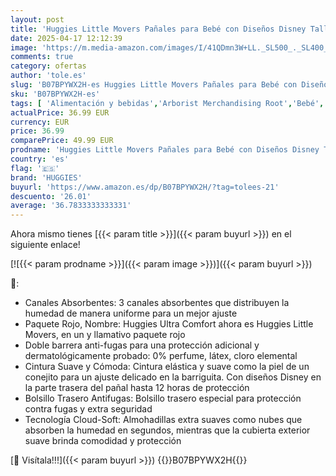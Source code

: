 ```yaml
---
layout: post
title: 'Huggies Little Movers Pañales para Bebé con Diseños Disney Talla 3  4-9 kg   Comodidad para la Piel 24/7  3 Packs de 56  Total 168 Pañales'
date: 2025-04-17 12:12:39
image: 'https://m.media-amazon.com/images/I/41QDmn3W+LL._SL500_._SL400_.jpg'
comments: true
category: ofertas
author: 'tole.es'
slug: 'B07BPYWX2H-es Huggies Little Movers Pañales para Bebé con Diseños Disney...'
sku: 'B07BPYWX2H-es'
tags: [ 'Alimentación y bebidas','Arborist Merchandising Root','Bebé','Cambio de pañales','Pañales desechables','Pañales desechables para bebés','bebé','huggies','pañales','🇪🇸', ]
actualPrice: 36.99 EUR
currency: EUR
price: 36.99
comparePrice: 49.99 EUR
prodname: 'Huggies Little Movers Pañales para Bebé con Diseños Disney Talla 3  4-9 kg   Comodidad para la Piel 24/7  3 Packs de 56  Total 168 Pañales'
country: 'es'
flag: '🇪🇸'
brand: 'HUGGIES'
buyurl: 'https://www.amazon.es/dp/B07BPYWX2H/?tag=tolees-21'
descuento: '26.01'
average: '36.7833333333331'
---
```


Ahora mismo tienes [{{< param title >}}]({{< param buyurl >}}) en el siguiente enlace!

[![{{< param prodname >}}]({{< param image >}})]({{< param buyurl >}})

🔎:

- Canales Absorbentes: 3 canales absorbentes que distribuyen la humedad de manera uniforme para un mejor ajuste
- Paquete Rojo, Nombre: Huggies Ultra Comfort ahora es Huggies Little Movers, en un y llamativo paquete rojo
- Doble barrera anti-fugas para una protección adicional y dermatológicamente probado: 0% perfume, látex, cloro elemental
- Cintura Suave y Cómoda: Cintura elástica y suave como la piel de un conejito para un ajuste delicado en la barriguita. Con diseños Disney en la parte trasera del pañal hasta 12 horas de protección
- Bolsillo Trasero Antifugas: Bolsillo trasero especial para protección contra fugas y extra seguridad
- Tecnología Cloud-Soft: Almohadillas extra suaves como nubes que absorben la humedad en segundos, mientras que la cubierta exterior suave brinda comodidad y protección

[🛒 Visítala!!!]({{< param buyurl >}})
{{<world>}}B07BPYWX2H{{</world>}}
